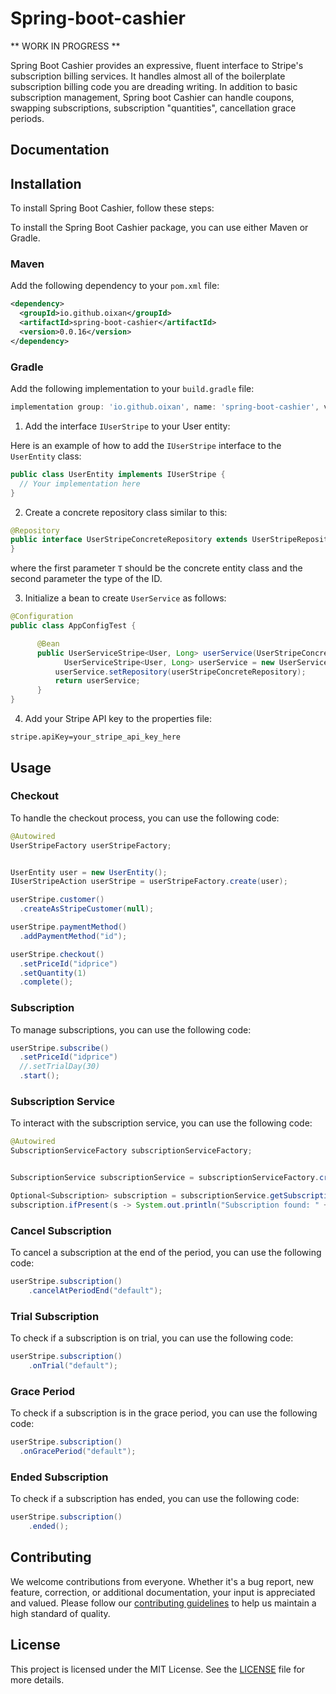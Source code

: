 # Spring-boot-cashier
** WORK IN PROGRESS **

Spring Boot Cashier provides an expressive, fluent interface to Stripe's subscription billing services. It handles almost all of the boilerplate subscription billing code you are dreading writing. In addition to basic subscription management, Spring boot Cashier can handle coupons, swapping subscriptions, subscription "quantities", cancellation grace periods.

## Documentation

## Installation

To install Spring Boot Cashier, follow these steps:

To install the Spring Boot Cashier package, you can use either Maven or Gradle.

### Maven

Add the following dependency to your `pom.xml` file:

```xml
<dependency>
  <groupId>io.github.oixan</groupId>
  <artifactId>spring-boot-cashier</artifactId>
  <version>0.0.16</version>
</dependency>
```

### Gradle

Add the following implementation to your `build.gradle` file:

```groovy
implementation group: 'io.github.oixan', name: 'spring-boot-cashier', version: '0.0.16'
```

1. Add the interface `IUserStripe` to your User entity:

Here is an example of how to add the `IUserStripe` interface to the `UserEntity` class:

```java
public class UserEntity implements IUserStripe {
  // Your implementation here
}
```

2. Create a concrete repository class similar to this:

```java
@Repository
public interface UserStripeConcreteRepository extends UserStripeRepository<UserEntity, Long> {
}
```

where the first parameter `T` should be the concrete entity class and the second parameter the type of the ID.

3. Initialize a bean to create `UserService` as follows:

```java
@Configuration
public class AppConfigTest {

	  @Bean
	  public UserServiceStripe<User, Long> userService(UserStripeConcreteRepository userStripeConcreteRepository) {
		    UserServiceStripe<User, Long> userService = new UserServiceStripe<>();
	      userService.setRepository(userStripeConcreteRepository);
	      return userService;
	  }
}
```

4. Add your Stripe API key to the properties file:

```properties
stripe.apiKey=your_stripe_api_key_here
```

## Usage

### Checkout

To handle the checkout process, you can use the following code:

```java
@Autowired 
UserStripeFactory userStripeFactory;


UserEntity user = new UserEntity();
IUserStripeAction userStripe = userStripeFactory.create(user);

userStripe.customer()
  .createAsStripeCustomer(null);

userStripe.paymentMethod()
  .addPaymentMethod("id");

userStripe.checkout()
  .setPriceId("idprice")
  .setQuantity(1)
  .complete();
```

### Subscription

To manage subscriptions, you can use the following code:

```java
userStripe.subscribe()
  .setPriceId("idprice")
  //.setTrialDay(30)
  .start();
```

### Subscription Service

To interact with the subscription service, you can use the following code:

```java
@Autowired 
SubscriptionServiceFactory subscriptionServiceFactory;


SubscriptionService subscriptionService = subscriptionServiceFactory.create();

Optional<Subscription> subscription = subscriptionService.getSubscriptionByUserIdAndType("id", "default");
subscription.ifPresent(s -> System.out.println("Subscription found: " + s.getType()));
```

### Cancel Subscription

To cancel a subscription at the end of the period, you can use the following code:

```java
userStripe.subscription()
    .cancelAtPeriodEnd("default");
```

### Trial Subscription

To check if a subscription is on trial, you can use the following code:

```java
userStripe.subscription()
    .onTrial("default");
```

### Grace Period

To check if a subscription is in the grace period, you can use the following code:

```java
userStripe.subscription()
  .onGracePeriod("default");
```

### Ended Subscription

To check if a subscription has ended, you can use the following code:

```java
userStripe.subscription()
    .ended();
```

## Contributing

We welcome contributions from everyone. Whether it's a bug report, new feature, correction, or additional documentation, your input is appreciated and valued. Please follow our [contributing guidelines](CONTRIBUTING.md) to help us maintain a high standard of quality.


## License

This project is licensed under the MIT License. See the [LICENSE](LICENSE) file for more details.